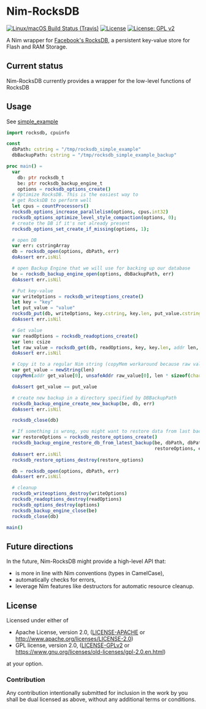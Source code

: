 # Nim-RocksDB

[![Linux/macOS Build Status (Travis)](https://img.shields.io/travis/status-im/nim-rocksdb/master.svg?label=Linux%20/%20MacOS "Linux / MacOS build status (Travis)")](https://travis-ci.org/status-im/nim-rocksdb) [![License](https://img.shields.io/badge/License-Apache%202.0-blue.svg)](https://opensource.org/licenses/Apache-2.0) [![License: GPL v2](https://img.shields.io/badge/License-GPL%20v2-blue.svg)](https://www.gnu.org/licenses/old-licenses/gpl-2.0.en.html)

A Nim wrapper for [Facebook's RocksDB](https://github.com/facebook/rocksdb), a persistent key-value store for Flash and RAM Storage.

## Current status

Nim-RocksDB currently provides a wrapper for the low-level functions of RocksDB

## Usage

See [simple_example](examples/simple_example.nim)

```nim
import rocksdb, cpuinfo

const
  dbPath: cstring = "/tmp/rocksdb_simple_example"
  dbBackupPath: cstring = "/tmp/rocksdb_simple_example_backup"

proc main() =
  var
    db: ptr rocksdb_t
    be: ptr rocksdb_backup_engine_t
    options = rocksdb_options_create()
  # Optimize RocksDB. This is the easiest way to
  # get RocksDB to perform well
  let cpus = countProcessors()
  rocksdb_options_increase_parallelism(options, cpus.int32)
  rocksdb_options_optimize_level_style_compaction(options, 0);
  # create the DB if it's not already present
  rocksdb_options_set_create_if_missing(options, 1);

  # open DB
  var err: cstringArray
  db = rocksdb_open(options, dbPath, err)
  doAssert err.isNil

  # open Backup Engine that we will use for backing up our database
  be = rocksdb_backup_engine_open(options, dbBackupPath, err)
  doAssert err.isNil

  # Put key-value
  var writeOptions = rocksdb_writeoptions_create()
  let key = "key"
  let put_value = "value"
  rocksdb_put(db, writeOptions, key.cstring, key.len, put_value.cstring, put_value.len, err)
  doAssert err.isNil

  # Get value
  var readOptions = rocksdb_readoptions_create()
  var len: csize
  let raw_value = rocksdb_get(db, readOptions, key, key.len, addr len, err) # Important: rocksdb_get is not null-terminated
  doAssert err.isNil

  # Copy it to a regular Nim string (copyMem workaround because raw value is NOT null-terminated)
  var get_value = newString(len)
  copyMem(addr get_value[0], unsafeAddr raw_value[0], len * sizeof(char))

  doAssert get_value == put_value

  # create new backup in a directory specified by DBBackupPath
  rocksdb_backup_engine_create_new_backup(be, db, err)
  doAssert err.isNil

  rocksdb_close(db)

  # If something is wrong, you might want to restore data from last backup
  var restoreOptions = rocksdb_restore_options_create()
  rocksdb_backup_engine_restore_db_from_latest_backup(be, dbPath, dbPath,
                                                      restoreOptions, err)
  doAssert err.isNil
  rocksdb_restore_options_destroy(restore_options)

  db = rocksdb_open(options, dbPath, err)
  doAssert err.isNil

  # cleanup
  rocksdb_writeoptions_destroy(writeOptions)
  rocksdb_readoptions_destroy(readOptions)
  rocksdb_options_destroy(options)
  rocksdb_backup_engine_close(be)
  rocksdb_close(db)

main()
```

## Future directions

In the future, Nim-RocksDB might provide a high-level API that:

- is more in line with Nim conventions (types in CamelCase),
- automatically checks for errors,
- leverage Nim features like destructors for automatic resource cleanup.

## License

Licensed under either of

 * Apache License, version 2.0, ([LICENSE-APACHE](LICENSE-APACHE) or http://www.apache.org/licenses/LICENSE-2.0)
 * GPL license, version 2.0, ([LICENSE-GPLv2](LICENSE-GPLv2) or https://www.gnu.org/licenses/old-licenses/gpl-2.0.en.html)

at your option.

### Contribution

Any contribution intentionally submitted for inclusion in the work by you shall be dual licensed as above, without any
additional terms or conditions.